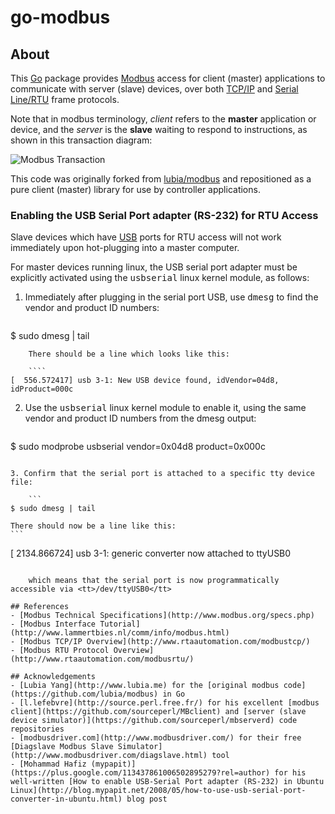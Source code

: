 # go-modbus

## About

This [Go](http://golang.org/) package provides [Modbus](http://en.wikipedia.org/wiki/Modbus) access for client (master) applications to communicate with server (slave) devices, over both [TCP/IP](http://www.modbus.org/docs/Modbus_Messaging_Implementation_Guide_V1_0b.pdf) and [Serial Line/RTU](http://www.modbus.org/docs/Modbus_over_serial_line_V1_02.pdf) frame protocols.

Note that in modbus terminology, _client_ refers to the __master__ application or device, and the _server_ is the __slave__ waiting to respond to instructions, as shown in this transaction diagram:

![Modbus Transaction](http://i.imgur.com/Vgsqrb2.png)

This code was originally forked from [lubia/modbus](https://github.com/lubia/modbus) and repositioned as a pure client (master) library for use by controller applications.

### Enabling the USB Serial Port adapter (RS-232) for RTU Access

Slave devices which have [USB](http://en.wikipedia.org/wiki/Usb) ports for RTU access will not work immediately upon hot-plugging into a master computer.

For master devices running linux, the USB serial port adapter must be explicitly activated using the <tt>usbserial</tt> linux kernel module, as follows:

1. Immediately after plugging in the serial port USB, use <tt>dmesg</tt> to find the vendor and product ID numbers:

    ```
$ sudo dmesg | tail
```
    There should be a line which looks like this:
	
	````
[  556.572417] usb 3-1: New USB device found, idVendor=04d8, idProduct=000c
```

2. Use the <tt>usbserial</tt> linux kernel module to enable it, using the same vendor and product ID numbers from the dmesg output:

    ```
$ sudo modprobe usbserial vendor=0x04d8 product=0x000c
```

3. Confirm that the serial port is attached to a specific tty device file:

    ```
$ sudo dmesg | tail
```

    There should now be a line like this:
	```
[ 2134.866724] usb 3-1: generic converter now attached to ttyUSB0
```

    which means that the serial port is now programmatically accessible via <tt>/dev/ttyUSB0</tt>

## References
- [Modbus Technical Specifications](http://www.modbus.org/specs.php)
- [Modbus Interface Tutorial](http://www.lammertbies.nl/comm/info/modbus.html)
- [Modbus TCP/IP Overview](http://www.rtaautomation.com/modbustcp/)
- [Modbus RTU Protocol Overview](http://www.rtaautomation.com/modbusrtu/)

## Acknowledgements
- [Lubia Yang](http://www.lubia.me) for the [original modbus code](https://github.com/lubia/modbus) in Go
- [l.lefebvre](http://source.perl.free.fr/) for his excellent [modbus client](https://github.com/sourceperl/MBclient) and [server (slave device simulator)](https://github.com/sourceperl/mbserverd) code repositories
- [modbusdriver.com](http://www.modbusdriver.com/) for their free [Diagslave Modbus Slave Simulator](http://www.modbusdriver.com/diagslave.html) tool
- [Mohammad Hafiz (mypapit)](https://plus.google.com/113437861006502895279?rel=author) for his well-written [How to enable USB-Serial Port adapter (RS-232) in Ubuntu Linux](http://blog.mypapit.net/2008/05/how-to-use-usb-serial-port-converter-in-ubuntu.html) blog post
